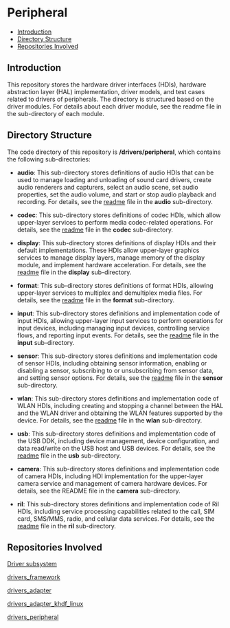 # Peripheral<a name="EN-US_TOPIC_0000001101652164"></a>

-   [Introduction](#section11660541593)
-   [Directory Structure](#section161941989596)
-   [Repositories Involved](#section1371113476307)

## Introduction<a name="section11660541593"></a>

This repository stores the hardware driver interfaces \(HDIs\), hardware abstraction layer \(HAL\) implementation, driver models, and test cases related to drivers of peripherals. The directory is structured based on the driver modules. For details about each driver module, see the readme file in the sub-directory of each module.

## Directory Structure<a name="section161941989596"></a>

The code directory of this repository is  **/drivers/peripheral**, which contains the following sub-directories:

-   **audio**: This sub-directory stores definitions of audio HDIs that can be used to manage loading and unloading of sound card drivers, create audio renderers and capturers, select an audio scene, set audio properties, set the audio volume, and start or stop audio playback and recording. For details, see the [readme](audio/README.md) file in the  **audio**  sub-directory.
-   **codec**: This sub-directory stores definitions of codec HDIs, which allow upper-layer services to perform media codec-related operations. For details, see the [readme](codec/README.md) file in the  **codec**  sub-directory.
-   **display**: This sub-directory stores definitions of display HDIs and their default implementations. These HDIs allow upper-layer graphics services to manage display layers, manage memory of the display module, and implement hardware acceleration. For details, see the [readme](display/README.md) file in the  **display**  sub-directory.

-   **format**: This sub-directory stores definitions of format HDIs, allowing upper-layer services to multiplex and demultiplex media files. For details, see the [readme](format/README.md) file in the  **format**  sub-directory.
-   **input**: This sub-directory stores definitions and implementation code of input HDIs, allowing upper-layer input services to perform operations for input devices, including managing input devices, controlling service flows, and reporting input events. For details, see the [readme](input/README.md) file in the  **input**  sub-directory.
-   **sensor**: This sub-directory stores definitions and implementation code of sensor HDIs, including obtaining sensor information, enabling or disabling a sensor, subscribing to or unsubscribing from sensor data, and setting sensor options. For details, see the [readme](sensor/README.md) file in the  **sensor**  sub-directory.
-   **wlan**: This sub-directory stores definitions and implementation code of WLAN HDIs, including creating and stopping a channel between the HAL and the WLAN driver and obtaining the WLAN features supported by the device. For details, see the [readme](wlan/README.md) file in the  **wlan**  sub-directory.
-   **usb**: This sub-directory stores definitions and implementation code of the USB DDK, including device management, device configuration, and data read/write on the USB host and USB devices. For details, see the [readme](usb/README.md) file in the **usb** sub-directory.
-   **camera**: This sub-directory stores definitions and implementation code of camera HDIs, including HDI implementation for the upper-layer camera service and management of camera hardware devices. For details, see the README file in the **camera** sub-directory.
-   **ril**: This sub-directory stores definitions and implementation code of Ril HDIs, including service processing capabilities related to the call, SIM card, SMS/MMS, radio, and cellular data services. For details, see the [readme](ril/README.md) file in the **ril** sub-directory.
## Repositories Involved<a name="section1371113476307"></a>

[Driver subsystem](https://gitee.com/openharmony/docs/blob/master/en/readme/driver.md)

[drivers\_framework](https://gitee.com/openharmony/drivers_framework/blob/master/README.md)

[drivers\_adapter](https://gitee.com/openharmony/drivers_adapter/blob/master/README.md)

[drivers\_adapter\_khdf\_linux](https://gitee.com/openharmony/drivers_adapter_khdf_linux/blob/master/README.md)

[drivers\_peripheral](https://gitee.com/openharmony/drivers_peripheral)

